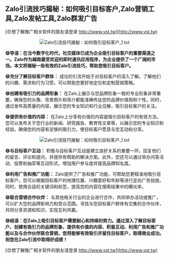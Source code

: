 ## **Zalo引流技巧揭秘：如何吸引目标客户,Zalo营销工具,Zalo发帖工具,Zalo群发广告**

[😍想了解推广相关软件的朋友请登录 http://www.vst.tw](http://www.vst.tw)

 <center><img src="https://vst.tw/MP4/tuiguang/png/2.png" alt="Zalo引流技巧揭秘：如何吸引目标客户_1.txt"></center>

**😄导语：在当今数字化时代，社交媒体已成为企业吸引目标客户的重要渠道之一。Zalo作为越南最受欢迎的即时通讯应用程序，为企业提供了一个广阔的市场。本文将揭秘一些有效的Zalo引流技巧，帮助您吸引目标客户。**

**😄充分了解目标客户群体：**
成功的引流开始于对目标客户的深入了解。了解他们的兴趣、需求和行为习惯，可以帮助您更好地定位和定制营销策略。

**😄创建有吸引力的品牌形象：**
在Zalo上展示与您品牌形象一致的专业形象非常重要。确保您的头像、背景图片和简介都能准确传达您的品牌价值观和个性。同时，通过发布高质量的内容，展示您的专业知识和行业见解，吸引目标客户的关注。

**😄提供有价值的内容：**
在Zalo上分享有价值的内容是吸引目标客户的有效方法。您可以发布关于您行业的新闻、研究报告、教育性文章等，以展示您的专业知识和经验。确保您的内容有足够的吸引力，使目标客户愿意与您互动和分享。

 <center><img src="https://vst.tw/MP4/tuiguang/png/4.png" alt="Zalo引流技巧揭秘：如何吸引目标客户_1.txt"></center>

**😄与目标客户互动：**
积极与目标客户互动是建立良好关系的重要一环。回复他们的留言、评论和提问，并提供有帮助的解决方案。此外，您还可以通过举办问答活动、投票和抽奖等互动形式，增加用户参与度并提高品牌知名度。

**😄利用广告和推广功能：**
Zalo提供了广告和推广功能，可帮助您更精准地吸引目标客户。您可以根据目标客户的地理位置、兴趣爱好和年龄等进行定向广告投放。同时，使用合适的关键词和标签，提高您的内容在搜索结果中的曝光率。

**😄联合营销合作伙伴：**
与其他相关行业的企业进行合作，共同举办活动或推广，可以扩大您的品牌影响力和受众范围。寻找与您目标客户群体有交集的合作伙伴，共同分享资源和知识，实现互利共赢。

**😄结语：在Zalo上吸引目标客户需要耐心和持续的努力。通过深入了解目标客户、创建有吸引力的品牌形象、提供有价值的内容、积极互动、利用广告和推广功能以及与合作伙伴联合营销，您将能够有效吸引并留住目标客户，取得商业成功。祝您在Zalo引流中取得好成绩！**

[😍想了解推广相关软件的朋友请登录 http://www.vst.tw](http://www.vst.tw)



